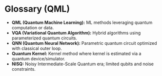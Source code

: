 # Glossary (QML)

- **QML (Quantum Machine Learning):** ML methods leveraging quantum computation or data.
- **VQA (Variational Quantum Algorithm):** Hybrid algorithms using parameterized quantum circuits.
- **QNN (Quantum Neural Network):** Parametric quantum circuit optimized with classical outer loop.
- **Quantum Kernel:** Kernel method where kernel is estimated via a quantum device/simulator.
- **NISQ:** Noisy Intermediate-Scale Quantum era; limited qubits and noise constraints.

